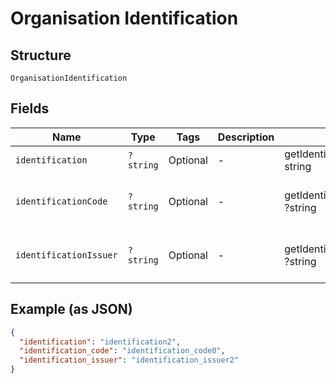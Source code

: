 
# Organisation Identification

## Structure

`OrganisationIdentification`

## Fields

| Name | Type | Tags | Description | Getter | Setter |
|  --- | --- | --- | --- | --- | --- |
| `identification` | `?string` | Optional | - | getIdentification(): ?string | setIdentification(?string identification): void |
| `identificationCode` | `?string` | Optional | - | getIdentificationCode(): ?string | setIdentificationCode(?string identificationCode): void |
| `identificationIssuer` | `?string` | Optional | - | getIdentificationIssuer(): ?string | setIdentificationIssuer(?string identificationIssuer): void |

## Example (as JSON)

```json
{
  "identification": "identification2",
  "identification_code": "identification_code0",
  "identification_issuer": "identification_issuer2"
}
```

